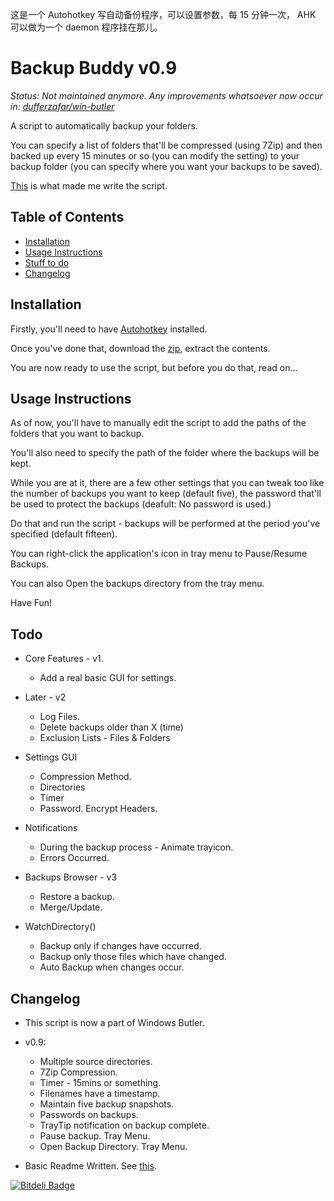 这是一个 Autohotkey 写自动备份程序，可以设置参数，每 15 分钟一次， AHK 可以做为一个 daemon 程序挂在那儿。

# Backup Buddy v0.9

*Status: Not maintained anymore. Any improvements whatsoever now occur in: [dufferzafar/win-butler](https://github.com/dufferzafar/win-butler/blob/master/Data/buddy/backup.ahk)*

A script to automatically backup your folders.

You can specify a list of folders that'll be compressed (using 7Zip) and then backed up every 15 minutes or so (you can modify the setting) to your backup folder (you can specify where you want your backups to be saved).

[This](http://dufferzafar.engineerinme.com/blog/when-life-gives-you-lemons) is what made me write the script.

<!-- Five snapshots of the backups are maintained. So the older ones are deleted as the new ones pop in. -->

## Table of Contents

* [Installation](#install)
* [Usage Instructions](#usage)
* [Stuff to do](#todo)
* [Changelog](#changelog)

## <a name="install"></a>Installation

Firstly, you'll need to have [Autohotkey](http://l.autohotkey.net/AutoHotkey_L_Install.exe) installed.

Once you've done that, download the [zip](https://github.com/dufferzafar/backup-buddy/archive/master.zip), extract the contents.

You are now ready to use the script, but before you do that, read on...

## <a name="usage"></a>Usage Instructions

As of now, you'll have to manually edit the script to add the paths of the folders that you want to backup.

You'll also need to specify the path of the folder where the backups will be kept.

While you are at it, there are a few other settings that you can tweak too like the number of backups you want to keep (default five),
the password that'll be used to protect the backups (deafult: No password is used.)

Do that and run the script - backups will be performed at the period you've specified (default fifteen).

You can right-click the application's icon in tray menu to Pause/Resume Backups.

You can also Open the backups directory from the tray menu.

Have Fun!

## <a name="todo"></a>Todo

* Core Features - v1.
  * Add a real basic GUI for settings.

* Later - v2
  * Log Files.
  * Delete backups older than X (time)
  * Exclusion Lists - Files & Folders

* Settings GUI
  * Compression Method.
  * Directories
  * Timer
  * Password. Encrypt Headers.

* Notifications
  * During the backup process - Animate trayicon.
  * Errors Occurred.

* Backups Browser - v3
  * Restore a backup.
  * Merge/Update.

* WatchDirectory()
  * Backup only if changes have occurred.
  * Backup only those files which have changed.
  * Auto Backup when changes occur.

## <a name="changelog"></a>Changelog

* This script is now a part of Windows Butler.

* v0.9:

  * Multiple source directories.
  * 7Zip Compression.
  * Timer - 15mins or something.
  * Filenames have a timestamp.
  * Maintain five backup snapshots.
  * Passwords on backups.
  * TrayTip notification on backup complete.
  * Pause backup. Tray Menu.
  * Open Backup Directory. Tray Menu.

* Basic Readme Written. See [this](http://tom.preston-werner.com/2010/08/23/readme-driven-development.html).

[![Bitdeli Badge](https://d2weczhvl823v0.cloudfront.net/dufferzafar/backup-buddy/trend.png)](https://bitdeli.com/free "Bitdeli Badge")

